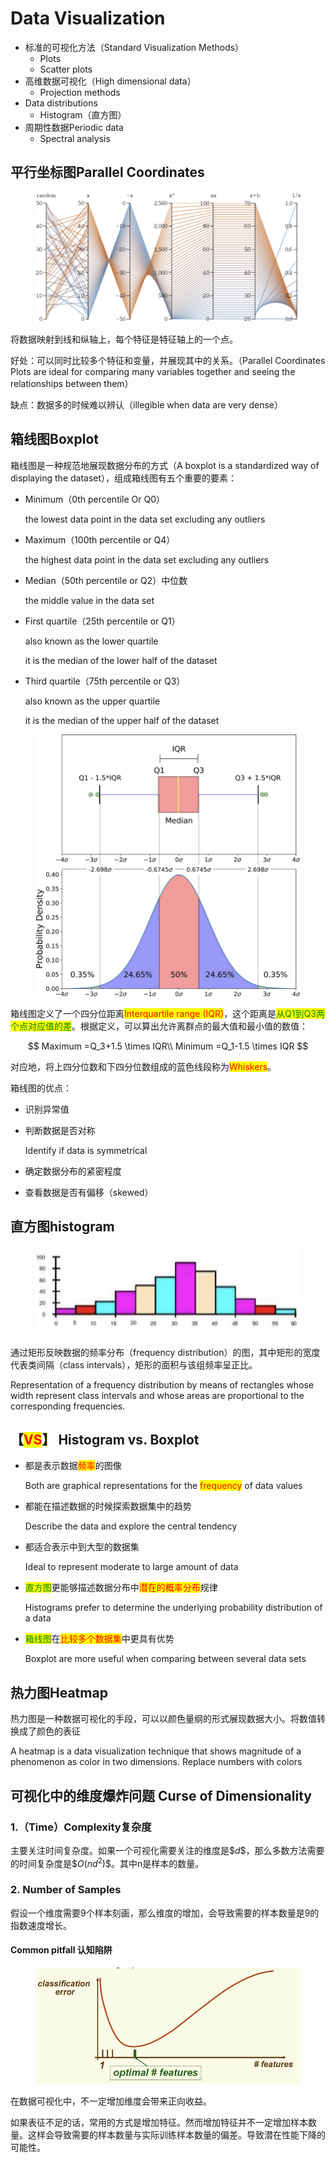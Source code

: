 # Data Visualization



* 标准的可视化方法（Standard Visualization Methods）
  * Plots
  * Scatter plots
* 高维数据可视化（High dimensional data）
  * Projection methods
* Data distributions
  * Histogram（直方图）
* 周期性数据Periodic data&#x20;
  * Spectral analysis

## 平行坐标图Parallel Coordinates

<figure><img src="../../.gitbook/assets/image (235).png" alt=""><figcaption></figcaption></figure>

将数据映射到线和纵轴上，每个特征是特征轴上的一个点。

好处：可以同时比较多个特征和变量，并展现其中的关系。（Parallel Coordinates Plots are ideal for comparing many variables together and seeing the relationships between them）

缺点：数据多的时候难以辨认（illegible when data are very dense）

## 箱线图Boxplot

箱线图是一种规范地展现数据分布的方式（A boxplot is a standardized way of displaying the dataset），组成箱线图有五个重要的要素：

*   Minimum（0th percentile Or Q0）

    the lowest data point in the data set excluding any outliers
*   Maximum（100th percentile or Q4）

    the highest data point in the data set excluding any outliers
*   Median（50th percentile or Q2）中位数

    the middle value in the data set
*   First quartile（25th percentile or Q1）

    also known as the lower quartile

    it is the median of the lower half of the dataset
*   Third quartile（75th percentile or Q3）

    also known as the upper quartile&#x20;

    it is the median of the upper half of the dataset

<figure><img src="../../.gitbook/assets/image.png" alt=""><figcaption></figcaption></figure>

箱线图定义了一个四分位距离<mark style="color:red;">Interquartile range (IQR)</mark>，这个距离是<mark style="color:green;">从Q1到Q3两个点对应值的差</mark>。根据定义，可以算出允许离群点的最大值和最小值的数值：

$$
Maximum =Q_3+1.5 \times IQR\\
Minimum =Q_1-1.5 \times IQR
$$

对应地，将上四分位数和下四分位数组成的蓝色线段称为<mark style="color:red;">Whiskers</mark>。

箱线图的优点：

* 识别异常值
*   判断数据是否对称

    Identify if data is symmetrical
* 确定数据分布的紧密程度
* 查看数据是否有偏移（skewed）

## 直方图histogram

<figure><img src="../../.gitbook/assets/image (1).png" alt=""><figcaption></figcaption></figure>

通过矩形反映数据的频率分布（frequency distribution）的图，其中矩形的宽度代表类间隔（class intervals），矩形的面积与该组频率呈正比。

Representation of a frequency distribution by means of rectangles whose width represent class intervals and whose areas are proportional to the corresponding frequencies.&#x20;

## 【<mark style="color:red;">VS</mark>】 Histogram vs. Boxplot

*   都是表示数据<mark style="color:red;">频率</mark>的图像

    Both are graphical representations for the <mark style="color:red;">frequency</mark> of data values
*   都能在描述数据的时候探索数据集中的趋势

    Describe the data and explore the central tendency
*   都适合表示中到大型的数据集

    Ideal to represent moderate to large amount of data
*   <mark style="color:green;">直方图</mark>更能够描述数据分布中<mark style="color:red;">潜在的概率分布</mark>规律

    Histograms prefer to determine the underlying probability distribution of a data
*   <mark style="color:green;">箱线图</mark>在<mark style="color:red;">比较多个数据集</mark>中更具有优势

    Boxplot are more useful when comparing between several data sets

## 热力图Heatmap

热力图是一种数据可视化的手段，可以以颜色量纲的形式展现数据大小。将数值转换成了颜色的表征

A heatmap is a data visualization technique that shows magnitude of a phenomenon as color in two dimensions. Replace numbers with colors

## 可视化中的维度爆炸问题 Curse of Dimensionality&#x20;

### 1.（Time）Complexity复杂度

主要关注时间复杂度。如果一个可视化需要关注的维度是\$$d\$$，那么多数方法需要的时间复杂度是\$$O(nd^2)\$$。其中n是样本的数量。

### 2. Number of Samples

假设一个维度需要9个样本刻画，那么维度的增加，会导致需要的样本数量是9的指数速度增长。

#### Common pitfall 认知陷阱

<figure><img src="../../.gitbook/assets/image (2).png" alt=""><figcaption></figcaption></figure>

在数据可视化中，不一定增加维度会带来正向收益。

如果表征不足的话，常用的方式是增加特征。然而增加特征并不一定增加样本数量。这样会导致需要的样本数量与实际训练样本数量的偏差。导致潜在性能下降的可能性。

